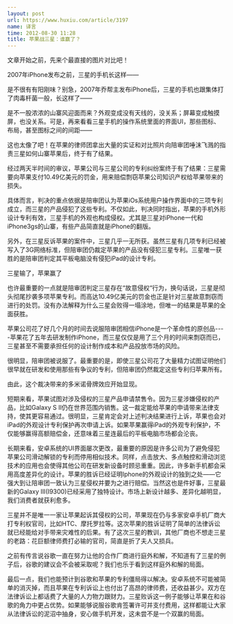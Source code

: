 ```yaml
---
layout: post
url: https://www.huxiu.com/article/3197
name: 译言
time: 2012-08-30 11:28
title: 苹果战三星：谁赢了？
---
```

文章开始之前，先来个最直接的图片对比吧！

2007年iPhone发布之前，三星的手机长这样——

是不很有有阳刚味？别急，2007年乔帮主发布iPhone后，三星的手机也跟集体打了肉毒杆菌一般，长这样了——

是不一股浓浓的山寨风迎面而来？外观变成没有天线的，没关系；屏幕变成触摸屏，也没关系。可是，再来看看三星手机的操作系统里面的界面UI，那些图标、布局，甚至图标之间的间距——

这也太像了吧！在苹果的律师团拿出大量的实证和对比照片向陪审团唾沫飞溅的指责三星如何山寨苹果后，终于有了结果。

经过两天半时间的审议，苹果公司与三星公司的专利纠纷案终于有了结果：三星需要向苹果支付10.49亿美元的罚金，用来赔偿剽窃苹果公司知识产权给苹果带来的损失。

具体而言，判决的重点依据是陪审团认为苹果iOs系统用户操作界面中的三项专利成立，而三星的产品侵犯了这些专利。不仅如此，判决同时指出，苹果的手机外形设计专利有效，三星手机的外观也构成侵权。尤其是三星对iPhone一代和iPhone3gs的山寨，有些产品简直就是iPhone的翻版。

另外，在三星反诉苹果的案件中，三星几乎一无所获。虽然三星有几项专利已经被写入了3G网络标准，但陪审团仍裁定苹果的产品没有侵犯三星专利。三星唯一获胜的是陪审团判定其平板电脑没有侵犯iPad的设计专利。

三星输了，苹果赢了

也许最重要的一点就是陪审团判定三星存在“故意侵权“行为，换句话说，三星是彻头彻尾抄袭多项苹果专利。而高达10.49亿美元的罚金也正是针对三星故意剽窃而进行的处罚。没有办法解释为什么三星会败得一塌涂地，但唯一的结果是苹果的全面获胜。

苹果公司花了好几个月的时间去说服陪审团相信iPhone是一个革命性的原创品----苹果花了五年去研发制作iPhone，而三星仅仅是用了三个月的时间来剽窃而已，三星甚至不需要承担任何的设计制作成本和产品投放市场的风险。

很明显，陪审团被说服了。最重要的是，即使三星公司花了大量精力试图证明他们很早就在研发和使用那些有争议的专利，但陪审团仍然裁定这些专利归苹果所有。

由此，这个裁决带来的多米诺骨牌效应开始显现。

短期来看，苹果试图对涉及侵权的三星产品申请禁售令。因为三星涉嫌侵权的产品，比如Galaxy S II仍在世界范围内销售。这一裁定能给苹果的申请带来法律支持，使其更容易通过。很明显，三星肯定会对上述判决结果进行上诉，苹果也会对iPad的外观设计专利保护再次申请上诉。如果苹果赢得iPad的外观专利保护，不仅能够赢得高额赔偿金，还意味着三星连最后的平板电脑市场都会沦丧。

长期来看，安卓系统的UI界面屡次更改，最重要的原因是许多公司为了避免侵犯苹果公司滑动解锁的专利而停用相似技术。同样，点击放大、多点触控和滑动浏览技术的应用也会使得其他公司在研发新设备时顾忌重重。因此，许多新手机都会采用高度差异化的设计。苹果的胜诉已经证明Iphone的外观设计的独到之处——它强大到让陪审团一致认为三星侵权并要为之进行赔偿。当然这也是件好事，三星最新的Galaxy III(I9300)已经采用了独特设计。市场上新设计越多、差异化越明显，我们消费者就获利愈多。

三星并不是唯一一家让苹果起诉其侵权的公司，苹果现在仍与多家安卓手机厂商大打专利权官司，比如HTC、摩托罗拉等。这次苹果的胜诉证明了简单的法律诉讼就已经能给对手带来灾难性的后果。有了这次三星的教训，其他厂商也不想走三星的老路：花巨额律师费打必输的官司，简直是折了夫人又损兵。

之前有传言说谷歌一直在努力让他的合作厂商进行庭外和解，不知道有了三星的例子后，谷歌的建议会不会被采取呢？我们也乐于看到这样庭外和解的局面。

最后一点，我们也能预计到谷歌和苹果的专利僵局得以解决。安卓系统不可能被简单的消灭掉，而且苹果在专利诉讼上也付出了高昂的律师费，还收益甚少。双方在法律诉讼上都话费了大量的人力物力跟财力。三星败诉这一例子能够让苹果在和谷歌的角力中更占优势。如果能够说服谷歌肯签署许可并支付费用，这样都能让大家从法律诉讼的泥沼中抽身，安心做手机开发，这未尝不是一个双赢的局面。

